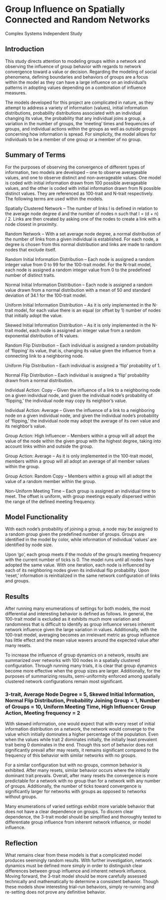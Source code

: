 # Group Influence on Spatially Connected and Random Networks 
Complex Systems Independent Study

## Introduction 
  This study directs attention to modeling groups within a network and observing the influence of group behavior with regards to network convergence toward a value or decision. Regarding the modeling of social phenomena, defining boundaries and behaviors of groups are a focus within the model as they can have a large influence on an individual’s patterns in adopting values depending on a combination of influence measures.


  The models developed for this project are complicated in nature, as they attempt to address a variety of information (values), initial information distributions, probability distributions associated with an individual changing its value, the probability that any individual joins a group, a variation in the number of groups, the ‘meeting’ times and frequencies of groups, and individual actions within the groups as well as outside groups concerning how information is spread. For simplicity, the model allows for individuals to be a member of one group or a member of no group. 

## Summary of Terms 
  For the purposes of observing the convergence of different types of information, two models are developed – one to observe averageable values, and one to observe distinct and non-averageable values. One model is coded with initial information drawn from 100 possible averageable values, and the other is coded with initial information drawn from N possible distinct values. They are referenced as 100-trait and N-trait respectively. The following terms are used within the models. 

Spatially Clustered Network – The number of links l is defined in relation to the average node degree d and the number of nodes n such that l = (d + n) / 2. Links are then created by asking one of the nodes to create a link with a node closest in proximity. 

Random Network – With a set average node degree, a normal distribution of the number of links from a given individual is established. For each node, a degree is chosen from this normal distribution and links are made to random nodes that exclude itself. 

Random Initial Information Distribution – Each node is assigned a random integer value from 0 to 99 for the 100-trait model. For the N-trait model, each node is assigned a random integer value from 0 to the predefined number of distinct traits. 

Normal Initial Information Distribution – Each node is assigned a random value drawn from a normal distribution with a mean of 50 and standard deviation of 34.1 for the 100-trait model.  

Uniform Initial Information Distribution – As it is only implemented in the N-trait model, for each value there is an equal (or offset by 1) number of nodes that initially adopt the value. 

Skewed Initial Information Distribution – As it is only implemented in the N-trait model, each node is assigned an integer value from a random exponential distribution of N values. 

Random Flip Distribution – Each individual is assigned a random probability of ‘flipping’ its value, that is, changing its value given the influence from a connecting link to a neighboring node. 

Uniform Flip Distribution – Each individual is assigned a ‘flip’ probability of 1. 

Normal Flip Distribution –  Each individual is assigned a ‘flip’ probability drawn from a normal distribution. 

Individual Action: Copy – Given the influence of a link to a neighboring node on a given individual node, and given the individual node’s probability of ‘flipping,’ the individual node may copy its neighbor’s value. 

Individual Action: Average – Given the influence of a link to a neighboring node on a given individual node, and given the individual node’s probability of ‘flipping,’ the individual node may adopt the average of its own value and its neighbor’s value. 

Group Action: High Influencer – Members within a group will all adopt the value of the node within the given group with the highest degree, taking into account links within and outside the group. 

Group Action: Average – As it is only implemented in the 100-trait model, members within a group will all adopt an average of all member values within the group. 

Group Action: Random Copy – Members within a group will all adopt the value of a random member within the group. 

Non-Uniform Meeting Time – Each group is assigned an individual time to meet. The offset is uniform, with group meetings equally dispersed within the range of the defined meeting frequency. 

## Model Functionality 
  With each node’s probability of joining a group, a node may be assigned to a random group given the predefined number of groups. Groups are identified in the model by color, while information of individual ‘values’ are identified by node size. 

  Upon ‘go’, each group meets if the modulo of the group’s meeting frequency with the current number of ticks is 0. The model runs until all nodes have adopted the same value. With one iteration, each node is influenced by each of its neighboring nodes given its individual flip probability. Upon ‘reset,’ information is reinitialized in the same network configuration of links and groups. 

## Results 
  After running many enumerations of settings for both models, the most differential and interesting behavior is defined as follows. In general, the 100-trait model is excluded as it exhibits much more variation and randomness that is difficult to identify as group influence verses inherent network influence given the large variation in values. Additionally, with the 100-trait model, averaging becomes an irrelevant metric as group influence has little effect and the mean value wavers around the expected value after many resets. 

  To increase the influence of group dynamics on a network, results are summarized over networks with 100 nodes in a spatially clustered configuration. Through running many trials, it is clear that group dynamics become more effective when the group sizes are larger. Additionally, for the purposes of summarizing results, semi-uniformity enforced among spatially clustered network configurations remain most significant. 

### 3-trait, Average Node Degree = 5, Skewed Initial Information, Normal Flip Distribution, Probability Joining Group = 1, Number of Groups = 10, Uniform Meeting Time, High Influencer Group Action, Meeting frequency = 2 

  With skewed information, one would expect that with every reset of initial information distribution on a network, the network would converge to the value which initially dominates a higher percentage of the population. Even when the values while trait 2 dominates initially, the initially least prevalent trait being 0 dominates in the end. Though this sort of behavior does not significantly prevail after may resets, it remains significant compared to the frequency of this behavior with similar networks with no groups. 

  For a similar configuration but with no groups, common behavior is exhibited. After many resets, similar behavior occurs where the initially dominant trait prevails. Overall, after many resets the convergence is more predictable for a network with no group than for a network with any number of groups. Additionally, the number of ticks toward convergence is significantly larger for networks with groups as opposed to networks without groups. 

  Many enumerations of varied settings exhibit more variable behavior that does not have a clear dependence on groups. To discern clear dependence, the 3-trait model should be simplified and thoroughly tested to differentiate group influence from inherent network influence, or model influence. 

## Reflection 
  What remains clear from these models is that a complicated model produces seemingly random results. With further investigation, network dynamics must be defined more simply in order to distinguish clear differences between group influence and inherent network influence. Moving forward, the 3-trait model should be more carefully assessed technically and mathematically to determine a consistent behavior. Though these models show interesting trial-run behaviors, simply re-running and re-setting does not prove any definitive behavior. 

